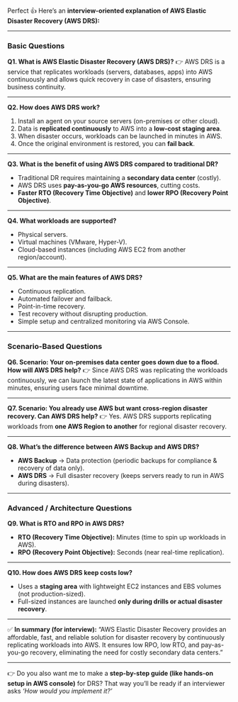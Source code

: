 Perfect 👍 Here’s an **interview-oriented explanation of AWS Elastic Disaster Recovery (AWS DRS):**

---

### **Basic Questions**

**Q1. What is AWS Elastic Disaster Recovery (AWS DRS)?**
👉 AWS DRS is a service that replicates workloads (servers, databases, apps) into AWS continuously and allows quick recovery in case of disasters, ensuring business continuity.

---

**Q2. How does AWS DRS work?**

1. Install an agent on your source servers (on-premises or other cloud).
2. Data is **replicated continuously** to AWS into a **low-cost staging area**.
3. When disaster occurs, workloads can be launched in minutes in AWS.
4. Once the original environment is restored, you can **fail back**.

---

**Q3. What is the benefit of using AWS DRS compared to traditional DR?**

* Traditional DR requires maintaining a **secondary data center** (costly).
* AWS DRS uses **pay-as-you-go AWS resources**, cutting costs.
* **Faster RTO (Recovery Time Objective)** and **lower RPO (Recovery Point Objective)**.

---

**Q4. What workloads are supported?**

* Physical servers.
* Virtual machines (VMware, Hyper-V).
* Cloud-based instances (including AWS EC2 from another region/account).

---

**Q5. What are the main features of AWS DRS?**

* Continuous replication.
* Automated failover and failback.
* Point-in-time recovery.
* Test recovery without disrupting production.
* Simple setup and centralized monitoring via AWS Console.

---

### **Scenario-Based Questions**

**Q6. Scenario: Your on-premises data center goes down due to a flood. How will AWS DRS help?**
👉 Since AWS DRS was replicating the workloads continuously, we can launch the latest state of applications in AWS within minutes, ensuring users face minimal downtime.

---

**Q7. Scenario: You already use AWS but want cross-region disaster recovery. Can AWS DRS help?**
👉 Yes. AWS DRS supports replicating workloads from **one AWS Region to another** for regional disaster recovery.

---

**Q8. What’s the difference between AWS Backup and AWS DRS?**

* **AWS Backup** → Data protection (periodic backups for compliance & recovery of data only).
* **AWS DRS** → Full disaster recovery (keeps servers ready to run in AWS during disasters).

---

### **Advanced / Architecture Questions**

**Q9. What is RTO and RPO in AWS DRS?**

* **RTO (Recovery Time Objective):** Minutes (time to spin up workloads in AWS).
* **RPO (Recovery Point Objective):** Seconds (near real-time replication).

---

**Q10. How does AWS DRS keep costs low?**

* Uses a **staging area** with lightweight EC2 instances and EBS volumes (not production-sized).
* Full-sized instances are launched **only during drills or actual disaster recovery**.

---

✅ **In summary (for interview):**
“AWS Elastic Disaster Recovery provides an affordable, fast, and reliable solution for disaster recovery by continuously replicating workloads into AWS. It ensures low RPO, low RTO, and pay-as-you-go recovery, eliminating the need for costly secondary data centers.”

---

👉 Do you also want me to make a **step-by-step guide (like hands-on setup in AWS console)** for DRS? That way you’ll be ready if an interviewer asks *‘How would you implement it?’*
